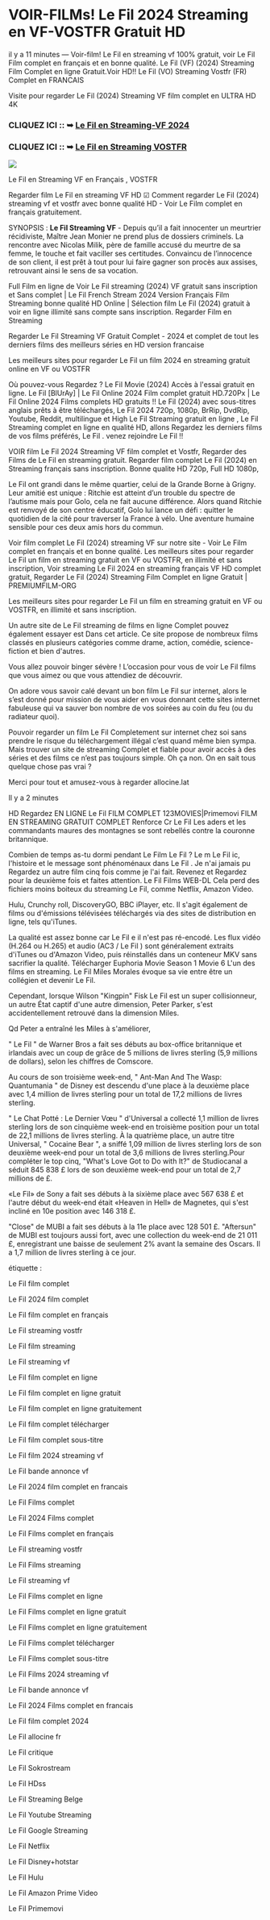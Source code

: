 # VOIR-FILMs! Le Fil 2024 Streaming en VF-VOSTFR Gratuit HD

il y a 11 minutes — Voir-film! Le Fil en streaming vf 100% gratuit, voir Le Fil Film complet en français et en bonne qualité. Le Fil (VF) (2024) Streaming Film Complet en ligne Gratuit.Voir HD!! Le Fil (VO) Streaming Vostfr (FR) Complet en FRANCAIS

Visite pour regarder Le Fil (2024) Streaming VF film complet en ULTRA HD 4K

### CLIQUEZ ICI :: ➥ [Le Fil en Streaming-VF 2024](https://t.co/cW0LKHkrJo)

### CLIQUEZ ICI :: ➥ [Le Fil en Streaming VOSTFR](https://t.co/cW0LKHkrJo)

<p dir="auto"><a href="https://t.co/cW0LKHkrJo" title="PLAYHD" rel="nofollow"><img src="https://i.imgur.com/jhNGoEt.gif" style="max-width: 100%;"></a></p>

Le Fil en Streaming VF en Français , VOSTFR

Regarder film Le Fil en streaming VF HD ☑ Comment regarder Le Fil (2024) streaming vf et vostfr avec bonne qualité HD - Voir Le Film complet en français gratuitement.

SYNOPSIS : **Le Fil Streaming VF** - Depuis qu’il a fait innocenter un meurtrier récidiviste, Maître Jean Monier ne prend plus de dossiers criminels. La rencontre avec Nicolas Milik, père de famille accusé du meurtre de sa femme, le touche et fait vaciller ses certitudes. Convaincu de l’innocence de son client, il est prêt à tout pour lui faire gagner son procès aux assises, retrouvant ainsi le sens de sa vocation.

Full Film en ligne de Voir Le Fil streaming (2024) VF gratuit sans inscription et Sans complet | Le Fil French Stream 2024 Version Français Film Streaming bonne qualité HD Online | Sélection film Le Fil (2024) gratuit à voir en ligne illimité sans compte sans inscription. Regarder Film en Streaming

Regarder Le Fil Streaming VF Gratuit Complet - 2024 et complet de tout les derniers films des meilleurs séries en HD version francaise

Les meilleurs sites pour regarder Le Fil un film 2024 en streaming gratuit online en VF ou VOSTFR

Où pouvez-vous Regardez ? Le Fil Movie (2024) Accès à l'essai gratuit en ligne. Le Fil [BlUrAy] | Le Fil Online 2024 Film complet gratuit HD.720Px | Le Fil Online 2024 Films complets HD gratuits !! Le Fil (2024) avec sous-titres anglais prêts à être téléchargés, Le Fil 2024 720p, 1080p, BrRip, DvdRip, Youtube, Reddit, multilingue et High Le Fil Streaming gratuit en ligne , Le Fil Streaming complet en ligne en qualité HD, allons Regardez les derniers films de vos films préférés, Le Fil . venez rejoindre Le Fil !!

VOIR film Le Fil 2024 Streaming VF film complet et Vostfr, Regarder des Films de Le Fil en streaming gratuit. Regarder film complet Le Fil (2024) en Streaming français sans inscription. Bonne qualite HD 720p, Full HD 1080p,

Le Fil ont grandi dans le même quartier, celui de la Grande Borne à Grigny. Leur amitié est unique : Ritchie est atteint d’un trouble du spectre de l’autisme mais pour Golo, cela ne fait aucune différence. Alors quand Ritchie est renvoyé de son centre éducatif, Golo lui lance un défi : quitter le quotidien de la cité pour traverser la France à vélo. Une aventure humaine sensible pour ces deux amis hors du commun. 

Voir film complet Le Fil (2024) streaming VF sur notre site - Voir Le Film complet en français et en bonne qualité. Les meilleurs sites pour regarder Le Fil un film en streaming gratuit en VF ou VOSTFR, en illimité et sans inscription, Voir streaming Le Fil 2024 en streaming français VF HD complet gratuit, Regarder Le Fil (2024) Streaming Film Complet en ligne Gratuit | PREMIUMFILM-ORG

Les meilleurs sites pour regarder Le Fil un film en streaming gratuit en VF ou VOSTFR, en illimité et sans inscription.

Un autre site de Le Fil streaming de films en ligne Complet pouvez également essayer est Dans cet article. Ce site propose de nombreux films classés en plusieurs catégories comme drame, action, comédie, science-fiction et bien d'autres.

Vous allez pouvoir binger sévère ! L’occasion pour vous de voir Le Fil films que vous aimez ou que vous attendiez de découvrir.

On adore vous savoir calé devant un bon film Le Fil sur internet, alors le s’est donné pour mission de vous aider en vous donnant cette sites internet fabuleuse qui va sauver bon nombre de vos soirées au coin du feu (ou du radiateur quoi).

Pouvoir regarder un film Le Fil Completement sur internet chez soi sans prendre le risque du téléchargement illégal c’est quand même bien sympa. Mais trouver un site de streaming Complet et fiable pour avoir accès à des séries et des films ce n’est pas toujours simple. Oh ça non. On en sait tous quelque chose pas vrai ?

Merci pour tout et amusez-vous à regarder allocine.lat

Il y a 2 minutes

HD Regardez EN LIGNE Le Fil FILM COMPLET 123MOVIES|Primemovi FILM EN STREAMING GRATUIT COMPLET Renforce Cr Le Fil Les aders et les commandants maures des montagnes se sont rebellés contre la couronne britannique.

Combien de temps as-tu dormi pendant Le Film Le Fil ? Le m Le Fil ic, l'histoire et le message sont phénoménaux dans Le Fil . Je n'ai jamais pu Regardez un autre film cinq fois comme je l'ai fait. Revenez et Regardez pour la deuxième fois et faites attention. Le Fil Films WEB-DL Cela perd des fichiers moins boiteux du streaming Le Fil, comme Netflix, Amazon Video.

Hulu, Crunchy roll, DiscoveryGO, BBC iPlayer, etc. Il s'agit également de films ou d'émissions télévisées téléchargés via des sites de distribution en ligne, tels qu'iTunes.

La qualité est assez bonne car Le Fil e il n'est pas ré-encodé. Les flux vidéo (H.264 ou H.265) et audio (AC3 / Le Fil ) sont généralement extraits d'iTunes ou d'Amazon Video, puis réinstallés dans un conteneur MKV sans sacrifier la qualité. Télécharger Euphoria Movie Season 1 Movie 6 L'un des films en streaming. Le Fil Miles Morales évoque sa vie entre être un collégien et devenir Le Fil.

Cependant, lorsque Wilson "Kingpin" Fisk Le Fil est un super collisionneur, un autre État captif d'une autre dimension, Peter Parker, s'est accidentellement retrouvé dans la dimension Miles.

Qd Peter a entraîné les Miles à s'améliorer,

" Le Fil " de Warner Bros a fait ses débuts au box-office britannique et irlandais avec un coup de grâce de 5 millions de livres sterling (5,9 millions de dollars), selon les chiffres de Comscore.

Au cours de son troisième week-end, " Ant-Man And The Wasp: Quantumania " de Disney est descendu d'une place à la deuxième place avec 1,4 million de livres sterling pour un total de 17,2 millions de livres sterling.

" Le Chat Potté : Le Dernier Vœu " d'Universal a collecté 1,1 million de livres sterling lors de son cinquième week-end en troisième position pour un total de 22,1 millions de livres sterling. À la quatrième place, un autre titre Universal, " Cocaine Bear ", a sniffé 1,09 million de livres sterling lors de son deuxième week-end pour un total de 3,6 millions de livres sterling.Pour compléter le top cinq, "What's Love Got to Do with It?" de Studiocanal a séduit 845 838 £ lors de son deuxième week-end pour un total de 2,7 millions de £.

«Le Fil» de Sony a fait ses débuts à la sixième place avec 567 638 £ et l'autre début du week-end était «Heaven in Hell» de Magnetes, qui s'est incliné en 10e position avec 146 318 £.

"Close" de MUBI a fait ses débuts à la 11e place avec 128 501 £. "Aftersun" de MUBI est toujours aussi fort, avec une collection du week-end de 21 011 £, enregistrant une baisse de seulement 2% avant la semaine des Oscars. Il a 1,7 million de livres sterling à ce jour.

étiquette :

Le Fil film complet

Le Fil 2024 film complet

Le Fil film complet en français

Le Fil streaming vostfr

Le Fil film streaming

Le Fil streaming vf

Le Fil film complet en ligne

Le Fil film complet en ligne gratuit

Le Fil film complet en ligne gratuitement

Le Fil film complet télécharger

Le Fil film complet sous-titre

Le Fil film 2024 streaming vf

Le Fil bande annonce vf

Le Fil 2024 film complet en francais

Le Fil Films complet

Le Fil 2024 Films complet

Le Fil Films complet en français

Le Fil streaming vostfr

Le Fil Films streaming

Le Fil streaming vf

Le Fil Films complet en ligne

Le Fil Films complet en ligne gratuit

Le Fil Films complet en ligne gratuitement

Le Fil Films complet télécharger

Le Fil Films complet sous-titre

Le Fil Films 2024 streaming vf

Le Fil bande annonce vf

Le Fil 2024 Films complet en francais

Le Fil film complet 2024

Le Fil allocine fr

Le Fil critique

Le Fil Sokrostream

Le Fil HDss

Le Fil Streaming Belge

Le Fil Youtube Streaming

Le Fil Google Streaming

Le Fil Netflix

Le Fil Disney+hotstar

Le Fil Hulu

Le Fil Amazon Prime Video

Le Fil Primemovi
